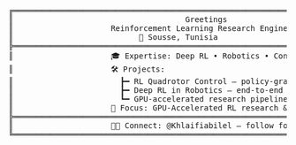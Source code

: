<p align="center">
<pre style="font-family: Menlo, monospace;">
╔══════════════════════════════════════════════════════════════════════════════════════════════════════╗
║                                     Greetings                                                        ║
║                     Reinforcement Learning Research Engineer                                         ║
║                           📍 Sousse, Tunisia                                                           ║
╠══════════════════════════════════════════════════════════════════════════════════════════════════════╣
║                     🎓 Expertise: Deep RL • Robotics • Control Systems                                ║
║                     🛠️ Projects:                                                                      ║
║                       ┣━ RL Quadrotor Control — policy‑gradient & simulation-based                     ║
║                       ┣━ Deep RL in Robotics — end‑to‑end learning with perception loops                ║
║                       ┗━ GPU‑accelerated research pipelines & scalable infra                          ║
║                     🔬 Focus: GPU‑Accelerated RL research & real‑world deployment                     ║
╠══════════════════════════════════════════════════════════════════════════════════════════════════════╣
║                     🧑‍💻 Connect: @Khlaifiabilel — follow for RL updates                               ║
╚══════════════════════════════════════════════════════════════════════════════════════════════════════╝
</pre>
</p>

